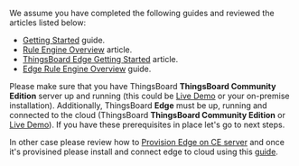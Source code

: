 We assume you have completed the following guides and reviewed the articles listed below:
* [Getting Started](/docs/getting-started-guides/helloworld/) guide.
* [Rule Engine Overview](/docs/user-guide/rule-engine-2-0/overview/) article.
* [ThingsBoard Edge Getting Started](/docs/edge/getting-started/) article.
* [Edge Rule Engine Overview](/docs/edge/rule-engine/general/) guide.

Please make sure that you have ThingsBoard **ThingsBoard Community Edition** server up and running (this could be [Live Demo](https://demo.thingsboard.io/signup) or your on-premise installation).
Additionally, ThingsBoard **Edge** must be up, running and connected to the cloud (ThingsBoard **ThingsBoard Community Edition** or [Live Demo](https://demo.thingsboard.io/signup)).
If you have these prerequisites in place let's go to next steps.

In other case please review how to [Provision Edge on CE server](/docs/edge/provision-edge-on-server/) and once it's provisined please install and connect edge to cloud using this [guide](/docs/edge/install/installation-options/).
